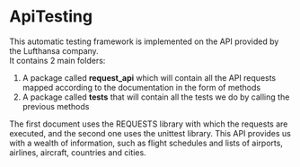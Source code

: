 # ApiTesting

This automatic testing framework is implemented on the API provided by the Lufthansa company.   
It contains 2 main folders: 
1. A package called **request_api** which will contain all the API requests mapped according to the documentation in the form of methods
2. A package called **tests** that will contain all the tests we do by calling the previous methods     

The first document uses the REQUESTS library with which the requests are executed, and the second one uses the unittest library.
This API provides us with a wealth of information, such as flight schedules and lists of airports, airlines, aircraft, countries and cities.